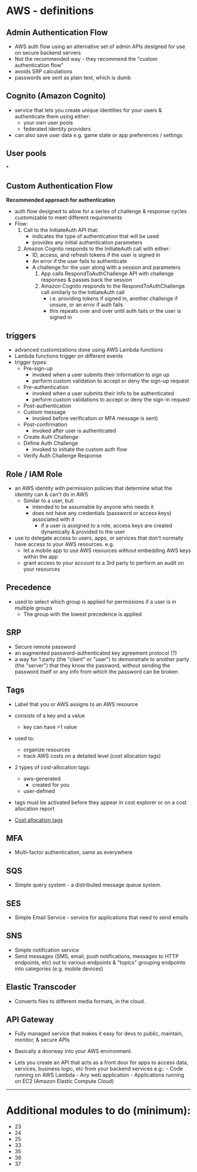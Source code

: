 # AWS - definitions

## Admin Authentication Flow

-   AWS auth flow using an alternative set of admin APIs designed for use on secure backend servers
-   Not the recommended way - they recommend the "custom authentication flow"
-   avoids SRP calculations
-   passwords are sent as plain text, which is dumb

## Cognito (Amazon Cognito)

-   service that lets you create unique identities for your users & authenticate them using either:
    -   your own user pools
    -   federated identity providers
-   can also save user data e.g. game state or app preferences / settings

## User pools

\*

## Custom Authentication Flow

**Recommended approach for authentication**

-   auth flow designed to allow for a series of challenge & response cycles customizable to meet different requirements
-   Flow:
    1.  Call to the InitiateAuth API that:
        -   indicates the type of authentication that will be used
        -   provides any initial authentication parameters
    2.  Amazon Cognito responds to the InitiateAuth call with either:
        -   ID, access, and refresh tokens if the user is signed in
        -   An error if the user fails to authenticate
        -   A challenge for the user along with a session and parameters
            1.  App calls RespondToAuthChallenge API with challenge responses & passes back the session
            2.  Amazon Cognito responds to the RespondToAuthChallenge call similarly to the InitiateAuth call
                -   i.e. providing tokens if signed in, another challenge if unsure, or an error if auth fails
                -   this repeats over and over until auth fails or the user is signed in

## triggers

-   advanced customizations done using AWS Lambda functions
-   Lambda functions trigger on different events
-   trigger types:
    -   Pre-sign-up
        -   invoked when a user submits their information to sign up
        -   perform custom validation to accept or deny the sign-up request
    -   Pre-authentication
        -   invoked when a user submits their info to be authenticated
        -   perform custom validations to accept or deny the sign-in request
    -   Post-authentication
    -   Custom message
        -   invoked before verification or MFA message is sent)
    -   Post-confirmation
        -   invoked after user is authenticated
    -   Create Auth Challenge
    -   Define Auth Challenge
        -   invoked to initiate the custom auth flow
    -   Verify Auth Challenge Response

## Role / IAM Role

-   an AWS identity with permission policies that determine what the identity can & can't do in AWS
    -   Similar to a user, but:
        -   intended to be assumable by anyone who needs it
        -   does not have any credentials (password or access keys) associated with it
            -   if a user is assigned to a role, access keys are created dynamically & provided to the user
-   use to delegate access to users, apps, or services that don't normally have access to your AWS resources. e.g.
    -   let a mobile app to use AWS resources without embedding AWS keys within the app
    -   grant access to your account to a 3rd party to perform an audit on your resources

## Precedence

-   used to select which group is applied for permissions if a user is in multiple groups
    -   The group with the lowest precedence is applied

## SRP

-   Secure remote password
-   an augmented password-authenticated key agreement protocol (?)
-   a way for 1 party (the "client" or "user") to demonstrate to another party (the "server") that they know the password, without sending the password itself or any info from which the password can be broken

## Tags

-   Label that you or AWS assigns to an AWS resource
-   consists of a key and a value
    -   key can have >1 value
-   used to:
    -   organize resources
    -   track AWS costs on a detailed level (cost allocation tags)
-   2 types of cost-allocation tags:
    -   aws-generated
        -   created for you
    -   user-defined
-   tags must be activated before they appear in cost explorer or on a cost allocation report

-   [Cost allocation tags](http://docs.aws.amazon.com/awsaccountbilling/latest/aboutv2/cost-alloc-tags.html)

## MFA

-   Multi-factor authentication, same as everywhere

## SQS

-   Simple query system - a distributed message queue system.

## SES

-   Simple Email Service - service for applications that need to send emails

## SNS

-   Simple notification service
-   Send messages (SMS, email, push notifications, messages to HTTP endpoints, etc)
    out to various endpoints & "topics" grouping endpoints into categories (e.g. mobile devices)

## Elastic Transcoder

- Converts files to different media formats, in the cloud.

## API Gateway

-   Fully managed service that makes it easy for devs to public, maintain, monitor, & secure APIs

-   Basically a doorway into your AWS environment.

-   Lets you create an API that acts as a front door for apps to access data,
    services, business logic, etc from your backend services e.g.:
        -   Code running on AWS Lambda
        -   Any web application
        -   Applications running on EC2 (Amazon Elastic Compute Cloud)

---

# Additional modules to do (minimum):

-   23
-   24
-   25
-   33
-   35
-   36
-   37
